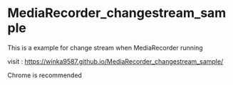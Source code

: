 # MediaRecorder_changestream_sample

This is a example for change stream when MediaRecorder running

visit : https://winka9587.github.io/MediaRecorder_changestream_sample/

Chrome is recommended
